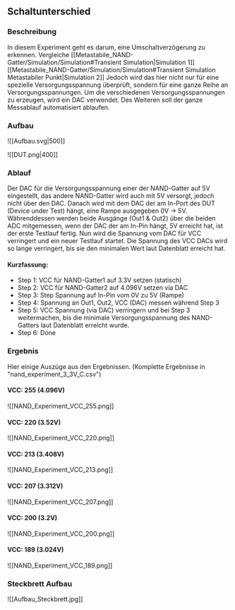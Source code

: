 
## Schaltunterschied

### Beschreibung
In diesem Experiment geht es darum, eine Umschaltverzögerung zu erkennen. Vergleiche [[Metastabile_NAND-Gatter/Simulation/Simulation#Transient Simulation|Simulation 1]] [[Metastabile_NAND-Gatter/Simulation/Simulation#Transient Simulation Metastabiler Punkt|Simulation 2]]
Jedoch wird das hier nicht nur für eine spezielle Versorgungsspannung überprüft, sondern für eine ganze Reihe an Versorgungsspannungen. Um die verschiedenen Versorgungsspannungen zu erzeugen, wird ein DAC verwendet. Des Weiteren soll der ganze Messablauf automatisiert ablaufen.

### Aufbau
![[Aufbau.svg|500]]



![[DUT.png|400]]
### Ablauf

Der DAC für die Versorgungsspannung einer der NAND-Gatter auf 5V eingestellt, das andere NAND-Gatter wird auch mit 5V versorgt, jedoch nicht über den DAC. Danach wird mit dem DAC der am In-Port des DUT (Device under Test) hängt, eine Rampe ausgegeben 0V -> 5V. Währenddessen werden beide Ausgänge (Out1 & Out2) über die beiden ADC mitgemessen, wenn der DAC der am In-Pin hängt, 5V erreicht hat, ist der erste Testlauf fertig. Nun wird die Spannung vom DAC für VCC verringert und ein neuer Testlauf startet. Die Spannung des VCC DACs wird so lange verringert, bis sie den minimalen Wert laut Datenblatt erreicht hat. 

#### Kurzfassung:

* Step 1: VCC für NAND-Gatter1 auf 3.3V setzen (statisch)
* Step 2: VCC für NAND-Gatter2 auf 4.096V setzen via DAC
* Step 3: Step Spannung auf In-Pin vom 0V zu 5V (Rampe)
* Step 4: Spannung an Out1, Out2, VCC (DAC) messen während Step 3
* Step 5: VCC Spannung (via DAC) verringern und bei Step 3 weitermachen, bis die minimale Versorgungsspannung des NAND-Gatters laut Datenblatt erreicht wurde.
* Step 6: Done


### Ergebnis

Hier einige Auszüge aus den Ergebnissen. (Komplette Ergebnisse in "nand_experiment_3_3V_C.csv")

#### VCC: 255 (4.096V)
![[NAND_Experiment_VCC_255.png]]


#### VCC: 220 (3.52V)
![[NAND_Experiment_VCC_220.png]]


#### VCC: 213 (3.408V)
![[NAND_Experiment_VCC_213.png]]


#### VCC: 207 (3.312V)
![[NAND_Experiment_VCC_207.png]]

#### VCC: 200 (3.2V)
![[NAND_Experiment_VCC_200.png]]

#### VCC: 189 (3.024V)
![[NAND_Experiment_VCC_189.png]]


### Steckbrett Aufbau

![[Aufbau_Steckbrett.jpg]]